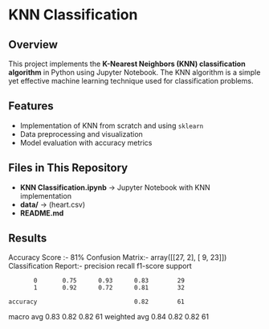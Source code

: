 # KNN Classification

##  Overview
This project implements the **K-Nearest Neighbors (KNN) classification algorithm** in Python using Jupyter Notebook. The KNN algorithm is a simple yet effective machine learning technique used for classification problems.

## Features
- Implementation of KNN from scratch and using `sklearn`
- Data preprocessing and visualization
- Model evaluation with accuracy metrics


##  Files in This Repository
- **KNN Classification.ipynb** → Jupyter Notebook with KNN implementation
- **data/** → (heart.csv)
- **README.md** 

## Results
Accuracy Score :- 81%
Confusion Matrix:- array([[27,  2],
                         [ 9, 23]])
Classification Report:-   precision    recall  f1-score   support

           0       0.75      0.93      0.83        29
           1       0.92      0.72      0.81        32

    accuracy                           0.82        61
   macro avg       0.83      0.82      0.82        61
weighted avg       0.84      0.82      0.82        61
